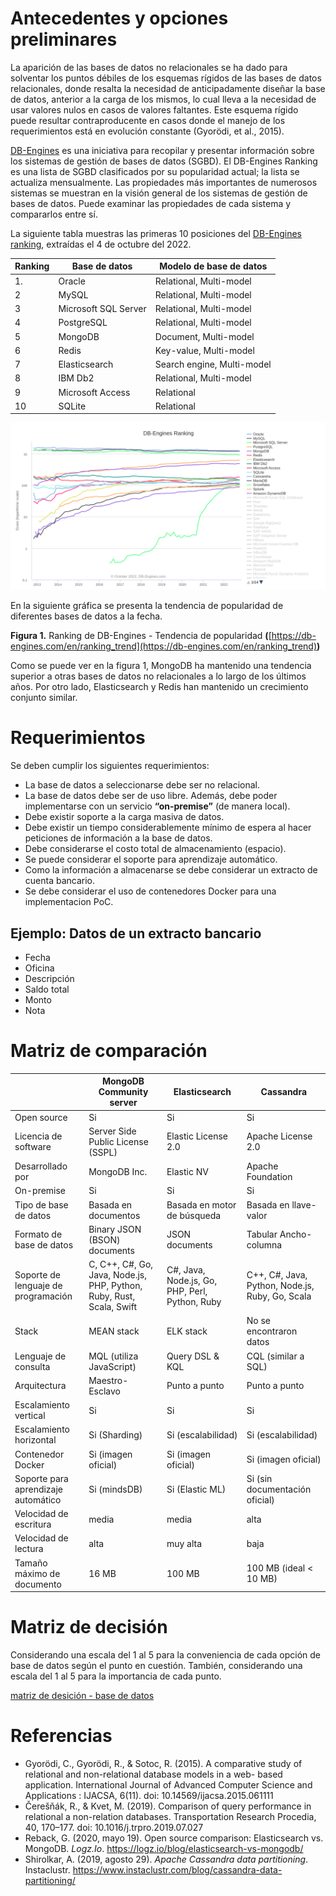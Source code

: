 # Antecedentes y opciones preliminares

La aparición de las bases de datos no relacionales se ha dado para solventar los puntos débiles de los esquemas rígidos de las bases de datos relacionales, donde resalta la necesidad de anticipadamente diseñar la base de datos, anterior a la carga de los mismos, lo cual lleva a la necesidad de usar valores nulos en casos de valores faltantes. Este esquema rígido puede resultar contraproducente en casos donde el manejo de los requerimientos está en evolución constante (Gyorödi, et al., 2015). 

[DB-Engines](https://db-engines.com/en/) es una iniciativa para recopilar y presentar información sobre los sistemas de gestión de bases de datos (SGBD). El DB-Engines Ranking es una lista de SGBD clasificados por su popularidad actual; la lista se actualiza mensualmente. Las propiedades más importantes de numerosos sistemas se muestran en la visión general de los sistemas de gestión de bases de datos. Puede examinar las propiedades de cada sistema y compararlos entre sí.

La siguiente tabla muestras las primeras 10 posiciones del [DB-Engines ranking](https://db-engines.com/en/ranking), extraídas el 4 de octubre del 2022.

| Ranking | Base de datos | Modelo de base de datos |
| --- | --- | --- |
| 1. | Oracle | Relational, Multi-model |
| 2 | MySQL | Relational, Multi-model |
| 3 | Microsoft SQL Server | Relational, Multi-model |
| 4 | PostgreSQL | Relational, Multi-model |
| 5 | MongoDB | Document, Multi-model |
| 6 | Redis | Key-value, Multi-model |
| 7 | Elasticsearch | Search engine, Multi-model |
| 8 | IBM Db2 | Relational, Multi-model |
| 9 | Microsoft Access | Relational |
| 10 | SQLite | Relational |

![**Figura 1.** [Ranking de DB-Engines](https://db-engines.com/en/ranking_trend) - Tendencia de popularidad](https://github.com/ChristianConchari/comparacion-elasticsearch-mongodb/blob/master/imagenes-de-soporte/tendencias-bases-de-datos.png)

En la siguiente gráfica se presenta la tendencia de popularidad de diferentes bases de datos a la fecha.

**Figura 1.** Ranking de DB-Engines - Tendencia de popularidad **(**[https://db-engines.com/en/ranking_trend](https://db-engines.com/en/ranking_trend)**)**

Como se puede ver en la figura 1, MongoDB ha mantenido una tendencia superior a otras bases de datos no relacionales a lo largo de los últimos años. Por otro lado, Elasticsearch y Redis han mantenido un crecimiento conjunto similar.


# Requerimientos

Se deben cumplir los siguientes requerimientos:

- La base de datos a seleccionarse debe ser no relacional.
- La base de datos debe ser de uso libre. Además, debe poder implementarse con un servicio **“on-premise”** (de manera local).
- Debe existir soporte a la carga masiva de datos.
- Debe existir un tiempo considerablemente mínimo de espera al hacer peticiones de información a la base de datos.
- Debe considerarse el costo total de almacenamiento (espacio).
- Se puede considerar el soporte para aprendizaje automático.
- Como la información a almacenarse se debe considerar un extracto de cuenta bancario.
- Se debe considerar el uso de contenedores Docker para una implementacion PoC.


## Ejemplo: Datos de un extracto bancario

- Fecha
- Oficina
- Descripción
- Saldo total
- Monto
- Nota


# Matriz de comparación

|  | MongoDB Community server | Elasticsearch | Cassandra |
| --- | --- | --- | --- |
| Open source | Si | Si | Si |
| Licencia de software | Server Side Public License (SSPL) | Elastic License 2.0 | Apache License 2.0 |
| Desarrollado por  | MongoDB Inc. | Elastic NV | Apache Foundation |
| On-premise | Si | Si | Si |
| Tipo de base de datos | Basada en documentos | Basada en motor de búsqueda | Basada en llave-valor |
| Formato de base de datos | Binary JSON (BSON) documents | JSON documents | Tabular Ancho-columna |
| Soporte de lenguaje de programación | C, C++, C#, Go, Java, Node.js, PHP, Python, Ruby, Rust, Scala, Swift | C#, Java, Node.js, Go, PHP, Perl, Python, Ruby | C++, C#, Java, Python, Node.js, Ruby, Go, Scala |
| Stack | MEAN stack | ELK stack | No se encontraron datos |
| Lenguaje de consulta | MQL (utiliza JavaScript) | Query DSL & KQL | CQL (similar a SQL) |
| Arquitectura | Maestro-Esclavo | Punto a punto | Punto a punto |
| Escalamiento vertical | Si | Si | Si |
| Escalamiento horizontal | Si (Sharding) | Si (escalabilidad) | Si (escalabilidad) |
| Contenedor Docker | Si (imagen oficial) | Si (imagen oficial) | Si (imagen oficial) |
| Soporte para aprendizaje automático | Si (mindsDB) | Si (Elastic ML) | Si (sin documentación oficial) |
| Velocidad de escritura | media | media | alta |
| Velocidad de lectura | alta | muy alta | baja |
| Tamaño máximo de documento | 16 MB | 100 MB | 100 MB (ideal < 10 MB) |

# Matriz de decisión

Considerando una escala del 1 al 5 para la conveniencia de cada opción de base de datos según el punto en cuestión. También, considerando una escala del 1 al 5 para la importancia de cada punto.

[matriz de desición - base de datos](https://docs.google.com/spreadsheets/d/1_f16qowUedWq8QG1XRIr_E1he0ZQiDf2LdPb43epQ7A/edit?usp=drivesdk)

# Referencias

- Gyorödi, C., Gyorödi, R., & Sotoc, R. (2015). A comparative study of relational and non-relational database models in a web- based application. International Journal of Advanced Computer Science and Applications : IJACSA, 6(11). doi: 10.14569/ijacsa.2015.061111
- Čerešňák, R., & Kvet, M. (2019). Comparison of query performance in relational a non-relation databases. Transportation Research Procedia, 40, 170–177. doi: 10.1016/j.trpro.2019.07.027
- Reback, G. (2020, mayo 19). Open source comparison: Elasticsearch vs. MongoDB. *Logz.Io*. https://logz.io/blog/elasticsearch-vs-mongodb/
- Shirolkar, A. (2019, agosto 29). *Apache Cassandra data partitioning*. Instaclustr. https://www.instaclustr.com/blog/cassandra-data-partitioning/
